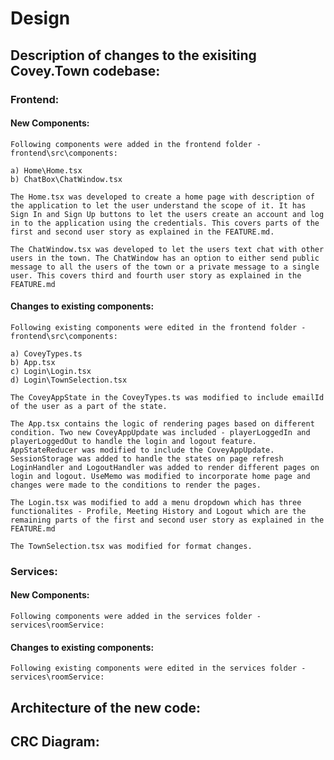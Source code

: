 # Design

## Description of changes to the exisiting Covey.Town codebase:

### Frontend:

#### New Components:

    Following components were added in the frontend folder - frontend\src\components:

    a) Home\Home.tsx
    b) ChatBox\ChatWindow.tsx

    The Home.tsx was developed to create a home page with description of the application to let the user understand the scope of it. It has Sign In and Sign Up buttons to let the users create an account and log in to the application using the credentials. This covers parts of the first and second user story as explained in the FEATURE.md.
    
    The ChatWindow.tsx was developed to let the users text chat with other users in the town. The ChatWindow has an option to either send public message to all the users of the town or a private message to a single user. This covers third and fourth user story as explained in the FEATURE.md


#### Changes to existing components:

    Following existing components were edited in the frontend folder - frontend\src\components:

    a) CoveyTypes.ts
    b) App.tsx
    c) Login\Login.tsx
    d) Login\TownSelection.tsx

    The CoveyAppState in the CoveyTypes.ts was modified to include emailId of the user as a part of the state.

    The App.tsx contains the logic of rendering pages based on different condition. Two new CoveyAppUpdate was included - playerLoggedIn and playerLoggedOut to handle the login and logout feature. AppStateReducer was modified to include the CoveyAppUpdate. SessionStorage was added to handle the states on page refresh LoginHandler and LogoutHandler was added to render different pages on login and logout. UseMemo was modified to incorporate home page and changes were made to the conditions to render the pages. 

    The Login.tsx was modified to add a menu dropdown which has three functionalites - Profile, Meeting History and Logout which are the remaining parts of the first and second user story as explained in the FEATURE.md

    The TownSelection.tsx was modified for format changes.


### Services:

#### New Components:

    Following components were added in the services folder - services\roomService:

#### Changes to existing components:

    Following existing components were edited in the services folder - services\roomService:


## Architecture of the new code:

    


## CRC Diagram: